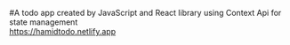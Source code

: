 #A todo app created by JavaScript and React library using Context Api for state management  
https://hamidtodo.netlify.app
